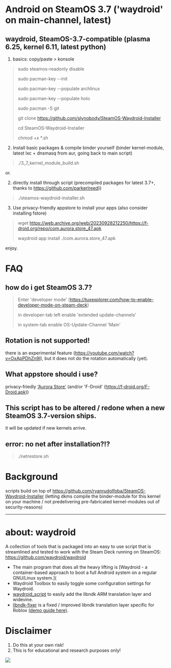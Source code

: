 # Android on SteamOS 3.7 ('waydroid' on main-channel, latest)
## waydroid, SteamOS-3.7-compatible (plasma 6.25, kernel 6.11, latest python)

1. basics: copy/paste > konsole
> sudo steamos-readonly disable
> 
> sudo pacman-key --init
> 
> sudo pacman-key --populate archlinux
> 
> sudo pacman-key --populate holo
> 
> sudo pacman -S git
> 
> git clone https://github.com/slynobody/SteamOS-Waydroid-Installer
> 
> cd SteamOS-Waydroid-Installer
>
> chmod +x *.sh

2. Install basic packages & compile binder yourself (binder kernel-module, latest lxc + dnsmasq from aur, going back to main script)
> ./3_7_kernel_module_build.sh

or.

2. directly install through script (precompiled packages for latest 3.7+, thanks to https://github.com/parkerlreed))
> ./steamos-waydroid-installer.sh

3. Use privacy-friendly appstore to install your apps (also consider installing fstore)
> wget https://web.archive.org/web/20230928212250/https://f-droid.org/repo/com.aurora.store_47.apk
>
> waydroid app install ./com.aurora.store_47.apk

enjoy.

# FAQ
## how do i get SteamOS 3.7?
> Enter 'developer mode' (https://tuxexplorer.com/how-to-enable-developer-mode-on-steam-deck)
> 
> in developer-tab left enable 'extended update-channels'
> 
> in system-tab enable OS-Update-Channel 'Main'

## Rotation is not supported!
there is an experimental feature (https://youtube.com/watch?v=OxApPDhZn9I), but it does not do the rotation automatically (yet).

## What appstore should i use?
privacy-friedly <a href="https://web.archive.org/web/20230928212250/https://f-droid.org/repo/com.aurora.store_47.apk">'Aurora Store'</a> (and/or 'F-Droid' (https://f-droid.org/F-Droid.apk))

## This script has to be altered / redone when a new SteamOS 3.7-version ships.
it will be updated if new kernels arrive. 

## error: no net after installation?!?
> ./netrestore.sh

# Background
scripts build on top of https://github.com/ryanrudolfoba/SteamOS-Waydroid-Installer
(letting dkms compile the binder-module for this kernel on your machine / not predelivering pre-fabricated kernel-modules out of security-reasons)

----
# about: waydroid 
A collection of tools that is packaged into an easy to use script that is streamlined and tested to work with the Steam Deck running on SteamOS: https://github.com/waydroid/waydroid

* The main program that does all the heavy lifting is [Waydroid - a container-based approach to boot a full Android system on a regular GNU/Linux system.](
* Waydroid Toolbox to easily toggle some configuration settings for Waydroid.
* [waydroid_script](https://github.com/casualsnek/waydroid_script) to easily add the libndk ARM translation layer and widevine.
* [libndk-fixer](https://github.com/Slappy826/libndk-fixer) is a fixed / improved libndk translation layer specific for Roblox [(demo guide here)](https://youtu.be/-czisFuKoTM?si=8EPXyzasi3no70Tl).

# Disclaimer
1. Do this at your own risk!
2. This is for educational and research purposes only!

<a href="https://artsandculture.google.com/experiment/viola-the-bird/nAEJVwNkp-FnrQ?cp=e30."><img src="https://images.pling.com/img/00/00/78/78/79/2160403/proxy-image1.jpeg"/></a>
